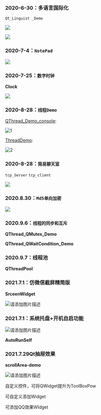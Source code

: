 ### 2020-6-30：多语言国际化

`Qt_Linguist _Demo`

![](https://mmbiz.qpic.cn/mmbiz_png/rS7zDaAwbAsCibvwMFntBfKOjQbOP9n6pRX7XEfV2EVyoFwBx2miaTYiat7uK6CqvLOhOpkQBL4v1Aiao91ibIylcUg/640?wx_fmt=png&tp=webp&wxfrom=5&wx_lazy=1&wx_co=1)

![](https://mmbiz.qpic.cn/mmbiz_png/rS7zDaAwbAsCibvwMFntBfKOjQbOP9n6poEibGBfyTbvyjlBrPiaN19mL0g1ONIdlHNoR3mabc2LlAnWpFIyMy5hQ/640?wx_fmt=png&tp=webp&wxfrom=5&wx_lazy=1&wx_co=1)

### 2020-7-4：`NotePad`

![](https://mmbiz.qpic.cn/mmbiz_png/rS7zDaAwbAvQu9GqxGcnPT6tPpADWbCK31SWlBzLWObQ4PoQP6ZibDnemaKIx1icZwm8uMsAglgT6Z6W3jN5Kuicw/640?wx_fmt=png&tp=webp&wxfrom=5&wx_lazy=1&wx_co=1)



### 2020-7-25：`数字时钟`

**Clock**

![](<https://mmbiz.qpic.cn/mmbiz_png/rS7zDaAwbAt6kq0EDMZHB8J16snnuaZZQ4ribpdrmDuMXkuBt6iaQBkqGEuOk74qGGuzvicJarLxHgY6lsCW5cSWw/0?wx_fmt=png>)

### 2020-8-28：`线程Demo`

[QThread_Demo_console](https://github.com/ADeRoy/Qt_Demo/tree/master/QThread_Demo_console):

![1](https://mmbiz.qpic.cn/mmbiz_gif/rS7zDaAwbAt6kq0EDMZHB8J16snnuaZZWgccibBkONSOroTWHib68WWRHUhl4bynKGMx50Ia8um8RN2IElJ7Eo3A/0?wx_fmt=gif)

[ThreadDemo](https://github.com/ADeRoy/Qt_Demo/tree/master/ThreadDemo):

![2](https://mmbiz.qpic.cn/mmbiz_gif/rS7zDaAwbAt6kq0EDMZHB8J16snnuaZZcxRxp1jnK8DgKQLLEicxcqXIUS6SSbX03joUulVjPWMAJUZI11PjMvw/0?wx_fmt=gif)

### 2020-8-28：`简易聊天室`

`tcp_Server` `tcp_client`

![](<https://mmbiz.qpic.cn/mmbiz_gif/rS7zDaAwbAtZicrWNcFfXnWn7ibOrSS6bwVooeVxUdBl06GvQEKgy1icoDfGm4mDDMMlZxibFguz0bX2RquLLmLO2w/0?wx_fmt=gif>)

### 2020.8.30：`Md5单向加密`

![](<https://mmbiz.qpic.cn/mmbiz_gif/rS7zDaAwbAvq9DTuDZxg8ryiaQeEkia1cEEkjZhcSxWIHPXPSZKV5yLq3pDTSK8wv7UEDvibfB9fUMSUjh5kruVRA/0?wx_fmt=gif>)

### 2020.9.6：`线程的同步和互斥`

**QThread_QMutex_Demo**

**QThread_QWaitCondition_Demo**

### 2020.9.7：线程池

**QThreadPool**

### 2021.7.1：仿微信截屏精简版

**SrceenWidget**

![请添加图片描述](https://img-blog.csdnimg.cn/132204d3895f4ea68313c331f80f18d7.png?x-oss-process=image/watermark,type_ZmFuZ3poZW5naGVpdGk,shadow_10,text_aHR0cHM6Ly9ibG9nLmNzZG4ubmV0L3FxXzQ0NTE5NDg0,size_16,color_FFFFFF,t_70)

### 2021.7.1：系统托盘+开机自启功能

![请添加图片描述](https://img-blog.csdnimg.cn/9d56342a00874582a8cd305598bbe2e0.png)

**AutoRunSelf**

### 2021.7.29Qt抽屉效果

**scrollArea-demo**

![请添加图片描述](https://img-blog.csdnimg.cn/eee1c0c411cd4403a51bd9633be8fb01.jpg)

自定义控件，可将QWidget提升为ToolBoxPow

可自定义添加Widget

可添加QQ效果WIdget
